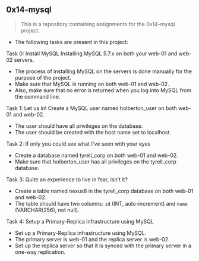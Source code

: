 ## 0x14-mysql
> This is a repository containing assignments for the 0x14-mysql project.
- The following tasks are present in this project:

Task 0: Install MySQL
Installing MySQL 5.7.x on both your web-01 and web-02 servers.
- The process of installing MySQL on the servers is done manually for the purpose of the project.
- Make sure that MySQL is running on both web-01 and web-02.
- Also, make sure that no error is returned when you log into MySQL from the command line.

Task 1: Let us in!
Create a MySQL user named holberton_user on both web-01 and web-02.
- The user should have all privileges on the database.
- The user should be created with the host name set to localhost.

Task 2: If only you could see what I've seen with your eyes
- Create a database named tyrell_corp on both web-01 and web-02.
- Make sure that holberton_user has all privileges on the tyrell_corp database.

Task 3: Quite an experience to live in fear, isn't it?
- Create a table named nexus6 in the tyrell_corp database on both web-01 and web-02.
- The table should have two columns: `id` (INT, auto-increment) and `name` (VARCHAR(256), not null).

Task 4: Setup a Primary-Replica infrastructure using MySQL
- Set up a Primary-Replica infrastructure using MySQL.
- The primary server is web-01 and the replica server is web-02.
- Set up the replica server so that it is synced with the primary server in a one-way replication.
